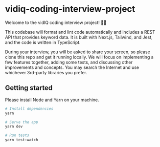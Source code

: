 # vidiq-coding-interview-project

Welcome to the vidIQ coding interview project! 🧑‍💻

This codebase will format and lint code automatically and includes a REST API that provides keyword data. It is built with Next.js, Tailwind, and Jest, and the code is written in TypeScript.

During your interview, you will be asked to share your screen, so please clone this repo and get it running locally. We will focus on implementing a few features together, adding some tests, and discussing other improvements and concepts. You may search the Internet and use whichever 3rd-party libraries you prefer.

## Getting started

Please install Node and Yarn on your machine.

```bash
# Install dependencies
yarn

# Serve the app
yarn dev

# Run tests
yarn test:watch
```
